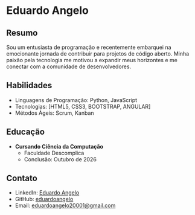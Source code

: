 # Eduardo Angelo

## Resumo

Sou um entusiasta de programação e recentemente embarquei na emocionante jornada de contribuir para projetos de código aberto. Minha paixão pela tecnologia me motivou a expandir meus horizontes e me conectar com a comunidade de desenvolvedores.

## Habilidades

- Linguagens de Programação: Python, JavaScript
- Tecnologias: [HTML5, CSS3, BOOTSTRAP, ANGULAR]
- Métodos Ágeis: Scrum, Kanban

## Educação

- **Cursando Ciência da Computação**
  - Faculdade Descomplica
  - Conclusão: Outubro de 2026

## Contato

- LinkedIn: [Eduardo Angelo](https://www.linkedin.com/in/eduardo-%C3%A2ngelo-4902611a2/)
- GitHub: [eduardoangelo](https://github.com/DUGELO/)
- Email: eduardoangelo20001@gmail.com
